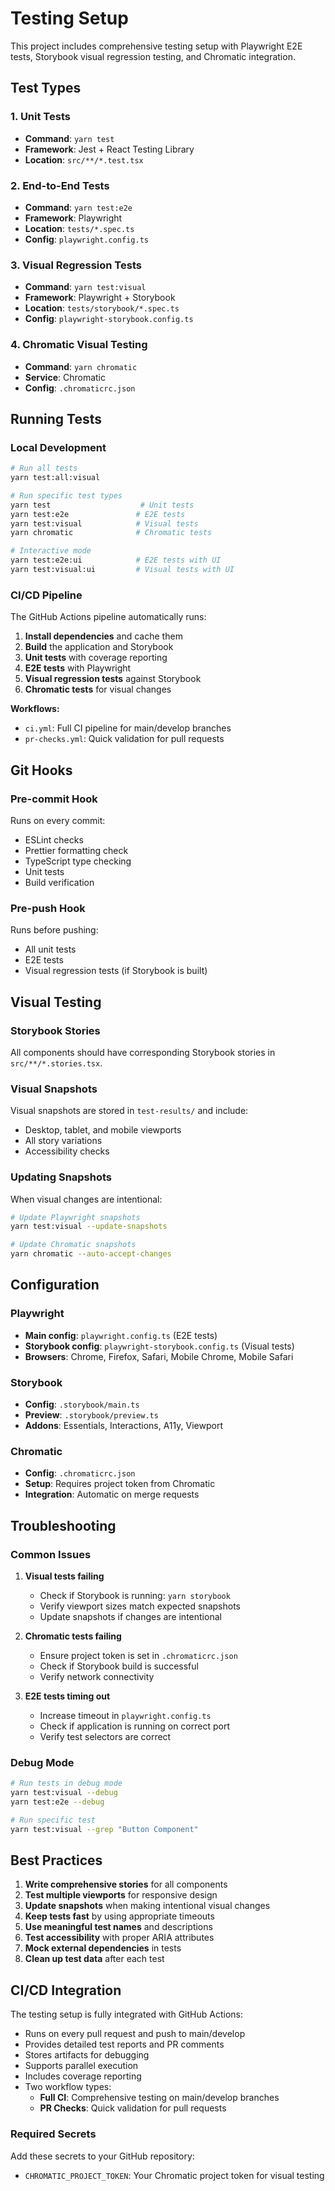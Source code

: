 # Testing Setup

This project includes comprehensive testing setup with Playwright E2E tests, Storybook visual regression testing, and Chromatic integration.

## Test Types

### 1. Unit Tests
- **Command**: `yarn test`
- **Framework**: Jest + React Testing Library
- **Location**: `src/**/*.test.tsx`

### 2. End-to-End Tests
- **Command**: `yarn test:e2e`
- **Framework**: Playwright
- **Location**: `tests/*.spec.ts`
- **Config**: `playwright.config.ts`

### 3. Visual Regression Tests
- **Command**: `yarn test:visual`
- **Framework**: Playwright + Storybook
- **Location**: `tests/storybook/*.spec.ts`
- **Config**: `playwright-storybook.config.ts`

### 4. Chromatic Visual Testing
- **Command**: `yarn chromatic`
- **Service**: Chromatic
- **Config**: `.chromaticrc.json`

## Running Tests

### Local Development
```bash
# Run all tests
yarn test:all:visual

# Run specific test types
yarn test                    # Unit tests
yarn test:e2e               # E2E tests
yarn test:visual            # Visual tests
yarn chromatic              # Chromatic tests

# Interactive mode
yarn test:e2e:ui            # E2E tests with UI
yarn test:visual:ui         # Visual tests with UI
```

### CI/CD Pipeline
The GitHub Actions pipeline automatically runs:
1. **Install dependencies** and cache them
2. **Build** the application and Storybook
3. **Unit tests** with coverage reporting
4. **E2E tests** with Playwright
5. **Visual regression tests** against Storybook
6. **Chromatic tests** for visual changes

**Workflows:**
- `ci.yml`: Full CI pipeline for main/develop branches
- `pr-checks.yml`: Quick validation for pull requests

## Git Hooks

### Pre-commit Hook
Runs on every commit:
- ESLint checks
- Prettier formatting check
- TypeScript type checking
- Unit tests
- Build verification

### Pre-push Hook
Runs before pushing:
- All unit tests
- E2E tests
- Visual regression tests (if Storybook is built)

## Visual Testing

### Storybook Stories
All components should have corresponding Storybook stories in `src/**/*.stories.tsx`.

### Visual Snapshots
Visual snapshots are stored in `test-results/` and include:
- Desktop, tablet, and mobile viewports
- All story variations
- Accessibility checks

### Updating Snapshots
When visual changes are intentional:
```bash
# Update Playwright snapshots
yarn test:visual --update-snapshots

# Update Chromatic snapshots
yarn chromatic --auto-accept-changes
```

## Configuration

### Playwright
- **Main config**: `playwright.config.ts` (E2E tests)
- **Storybook config**: `playwright-storybook.config.ts` (Visual tests)
- **Browsers**: Chrome, Firefox, Safari, Mobile Chrome, Mobile Safari

### Storybook
- **Config**: `.storybook/main.ts`
- **Preview**: `.storybook/preview.ts`
- **Addons**: Essentials, Interactions, A11y, Viewport

### Chromatic
- **Config**: `.chromaticrc.json`
- **Setup**: Requires project token from Chromatic
- **Integration**: Automatic on merge requests

## Troubleshooting

### Common Issues

1. **Visual tests failing**
   - Check if Storybook is running: `yarn storybook`
   - Verify viewport sizes match expected snapshots
   - Update snapshots if changes are intentional

2. **Chromatic tests failing**
   - Ensure project token is set in `.chromaticrc.json`
   - Check if Storybook build is successful
   - Verify network connectivity

3. **E2E tests timing out**
   - Increase timeout in `playwright.config.ts`
   - Check if application is running on correct port
   - Verify test selectors are correct

### Debug Mode
```bash
# Run tests in debug mode
yarn test:visual --debug
yarn test:e2e --debug

# Run specific test
yarn test:visual --grep "Button Component"
```

## Best Practices

1. **Write comprehensive stories** for all components
2. **Test multiple viewports** for responsive design
3. **Update snapshots** when making intentional visual changes
4. **Keep tests fast** by using appropriate timeouts
5. **Use meaningful test names** and descriptions
6. **Test accessibility** with proper ARIA attributes
7. **Mock external dependencies** in tests
8. **Clean up test data** after each test

## CI/CD Integration

The testing setup is fully integrated with GitHub Actions:
- Runs on every pull request and push to main/develop
- Provides detailed test reports and PR comments
- Stores artifacts for debugging
- Supports parallel execution
- Includes coverage reporting
- Two workflow types:
  - **Full CI**: Comprehensive testing on main/develop branches
  - **PR Checks**: Quick validation for pull requests

### Required Secrets
Add these secrets to your GitHub repository:
- `CHROMATIC_PROJECT_TOKEN`: Your Chromatic project token for visual testing
